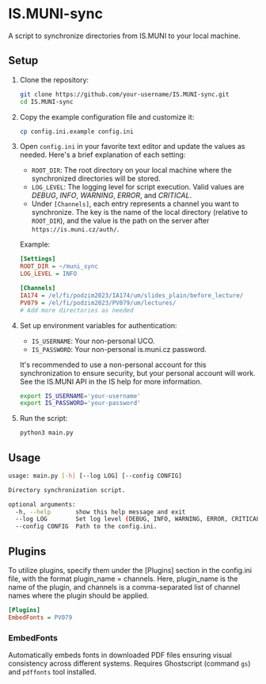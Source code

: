 # IS.MUNI-sync

A script to synchronize directories from IS.MUNI to your local machine.

## Setup

1. Clone the repository:
    ```bash
    git clone https://github.com/your-username/IS.MUNI-sync.git
    cd IS.MUNI-sync
    ```

2. Copy the example configuration file and customize it:
    ```bash
    cp config.ini.example config.ini
    ```

3. Open `config.ini` in your favorite text editor and update the values as needed. Here's a brief explanation of each setting:

    - `ROOT_DIR`: The root directory on your local machine where the synchronized directories will be stored. 
    - `LOG_LEVEL`: The logging level for script execution. Valid values are *DEBUG*, *INFO*, *WARNING*, *ERROR*, and *CRITICAL*.
    - Under `[Channels]`, each entry represents a channel you want to synchronize. The key is the name of the local directory (relative to `ROOT_DIR`), and the value is the path on the server after `https://is.muni.cz/auth/`.

    Example:
    ```ini
    [Settings]
    ROOT_DIR = ~/muni_sync
    LOG_LEVEL = INFO

    [Channels]
    IA174 = /el/fi/podzim2023/IA174/um/slides_plain/before_lecture/
    PV079 = /el/fi/podzim2023/PV079/um/lectures/
    # Add more directories as needed
    ```

4. Set up environment variables for authentication:
    - `IS_USERNAME`: Your non-personal UCO.
    - `IS_PASSWORD`: Your non-personal is.muni.cz password.

    It's recommended to use a non-personal account for this synchronization to ensure security, but your personal account will work. See the IS.MUNI API in the IS help for more information. 

    ```bash
    export IS_USERNAME='your-username'
    export IS_PASSWORD='your-password'
    ```

5. Run the script:
    ```bash
    python3 main.py
    ```

## Usage

```bash
usage: main.py [-h] [--log LOG] [--config CONFIG]

Directory synchronization script.

optional arguments:
  -h, --help       show this help message and exit
  --log LOG        Set log level (DEBUG, INFO, WARNING, ERROR, CRITICAL)
  --config CONFIG  Path to the config.ini.
```


## Plugins

To utilize plugins, specify them under the [Plugins] section in the config.ini
file, with the format plugin_name = channels. Here, plugin_name is the name of
the plugin, and channels is a comma-separated list of channel names where the
plugin should be applied.

``` ini
[Plugins]
EmbedFonts = PV079
```

### EmbedFonts

Automatically embeds fonts in downloaded PDF files ensuring visual consistency
across different systems. Requires Ghostscript (command `gs`) and `pdffonts` tool installed.

